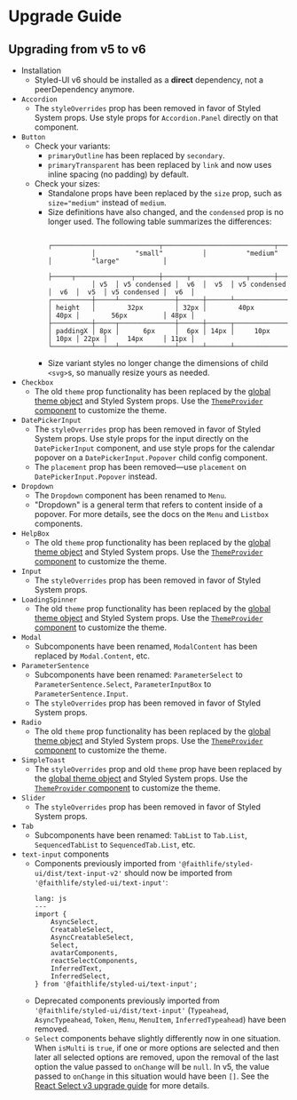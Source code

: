 # Upgrade Guide

## Upgrading from v5 to v6

- Installation
  - Styled-UI v6 should be installed as a **direct** dependency, not a peerDependency anymore.
- `Accordion`
  - The `styleOverrides` prop has been removed in favor of Styled System props. Use style props for `Accordion.Panel` directly on that component.
- `Button`
  - Check your variants:
    - `primaryOutline` has been replaced by `secondary`.
    - `primaryTransparent` has been replaced by `link` and now uses inline spacing (no padding) by default.
  - Check your sizes:
    - Standalone props have been replaced by the `size` prop, such as `size="medium"` instead of `medium`.
    - Size definitions have also changed, and the `condensed` prop is no longer used. The following table summarizes the differences:
      ```
                 ┌───────────────────────────┬────────────────────────────┬────────────────────────────┐
                 │          "small"          │          "medium"          │          "large"           │
                 ├─────┬──────────────┬──────┼──────┬──────────────┬──────┼──────┬──────────────┬──────┤
                 │ v5  │ v5 condensed │  v6  │  v5  │ v5 condensed │  v6  │  v5  │ v5 condensed │  v6  │
      ┌──────────┼─────┴──────────────┼──────┼──────┴──────────────┼──────┼──────┴──────────────┼──────┤
      │ height   │        32px        │ 32px │        40px         │ 40px │        56px         │ 48px │
      ├──────────┼─────┬──────────────┼──────┼──────┬──────────────┼──────┼──────┬──────────────┼──────┤
      │ paddingX │ 8px │      6px     │  6px │ 14px │     10px     │ 10px │ 22px │     14px     │ 11px │
      └──────────┴─────┴──────────────┴──────┴──────┴──────────────┴──────┴──────┴──────────────┴──────┘
      ```
    - Size variant styles no longer change the dimensions of child `<svg>`s, so manually resize yours as needed.
- `Checkbox`
  - The old `theme` prop functionality has been replaced by the [global theme object](https://faithlife.github.io/styled-ui/#/theme/usage) and Styled System props. Use the [`ThemeProvider` component](https://faithlife.github.io/styled-ui/#/theme/customization) to customize the theme.
- `DatePickerInput`
  - The `styleOverrides` prop has been removed in favor of Styled System props. Use style props for the input directly on the `DatePickerInput` component, and use style props for the calendar popover on a `DatePickerInput.Popover` child config component.
  - The `placement` prop has been removed—use `placement` on `DatePickerInput.Popover` instead.
- `Dropdown`
  - The `Dropdown` component has been renamed to `Menu`.
  - "Dropdown" is a general term that refers to content inside of a popover. For more details, see the docs on the `Menu` and `Listbox` components.
- `HelpBox`
  - The old `theme` prop functionality has been replaced by the [global theme object](https://faithlife.github.io/styled-ui/#/theme/usage) and Styled System props. Use the [`ThemeProvider` component](https://faithlife.github.io/styled-ui/#/theme/customization) to customize the theme.
- `Input`
  - The `styleOverrides` prop has been removed in favor of Styled System props.
- `LoadingSpinner`
  - The old `theme` prop functionality has been replaced by the [global theme object](https://faithlife.github.io/styled-ui/#/theme/usage) and Styled System props. Use the [`ThemeProvider` component](https://faithlife.github.io/styled-ui/#/theme/customization) to customize the theme.
- `Modal`
  - Subcomponents have been renamed, `ModalContent` has been replaced by `Modal.Content`, etc.
- `ParameterSentence`
  - Subcomponents have been renamed: `ParameterSelect` to `ParameterSentence.Select`, `ParameterInputBox` to `ParameterSentence.Input`.
  - The `styleOverrides` prop has been removed in favor of Styled System props.
- `Radio`
  - The old `theme` prop functionality has been replaced by the [global theme object](https://faithlife.github.io/styled-ui/#/theme/usage) and Styled System props. Use the [`ThemeProvider` component](https://faithlife.github.io/styled-ui/#/theme/customization) to customize the theme.
- `SimpleToast`
  - The `styleOverrides` prop and old `theme` prop have been replaced by the [global theme object](https://faithlife.github.io/styled-ui/#/theme/usage) and Styled System props. Use the [`ThemeProvider` component](https://faithlife.github.io/styled-ui/#/theme/customization) to customize the theme.
- `Slider`
  - The `styleOverrides` prop has been removed in favor of Styled System props.
- `Tab`
  - Subcomponents have been renamed: `TabList` to `Tab.List`, `SequencedTabList` to `SequencedTab.List`, etc.
- `text-input` components
  - Components previously imported from `'@faithlife/styled-ui/dist/text-input-v2'` should now be imported from `'@faithlife/styled-ui/text-input'`:
    ```code
    lang: js
    ---
    import {
    	AsyncSelect,
    	CreatableSelect,
    	AsyncCreatableSelect,
    	Select,
    	avatarComponents,
    	reactSelectComponents,
    	InferredText,
    	InferredSelect,
    } from '@faithlife/styled-ui/text-input';
    ```
  - Deprecated components previously imported from `'@faithlife/styled-ui/dist/text-input'` (`Typeahead`, `AsyncTypeahead`, `Token`, `Menu`, `MenuItem`, `InferredTypeahead`) have been removed.
  - `Select` components behave slightly differently now in one situation. When `isMulti` is `true`, if one or more options are selected and then later all selected options are removed, upon the removal of the last option the value passed to `onChange` will be `null`. In v5, the value passed to `onChange` in this situation would have been `[]`. See the [React Select v3 upgrade guide](https://github.com/JedWatson/react-select/issues/3585) for more details.
